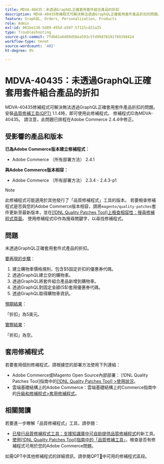 ```yaml
---
title: MDVA-40435：未透過GraphQL正確套用套件組合產品的折扣
description: MDVA-40435修補程式可解決無法透過GraphQL正確套用套件產品折扣的問題。 安裝[Quality Patches Tool (QPT)](https://experienceleague.adobe.com/en/docs/commerce-operations/tools/quality-patches-tool/quality-patches-tool-to-self-serve-quality-patches) 1.1.4時，即可使用此修補程式。 修補程式ID為MDVA-40435。 請注意，此問題已排程在Adobe Commerce 2.4.4中修正。
feature: GraphQL, Orders, Personalization, Products
role: Admin
exl-id: 001be138-5d09-455d-a597-57115cd21a25
type: Troubleshooting
source-git-commit: 7fdb02a6d89d50ea593c5fd99d78101f89198424
workflow-type: tm+mt
source-wordcount: '402'
ht-degree: 0%

---
```


# MDVA-40435：未透過GraphQL正確套用套件組合產品的折扣

MDVA-40435修補程式可解決無法透過GraphQL正確套用套件產品折扣的問題。 安裝[品質修補工具(QPT)](https://experienceleague.adobe.com/en/docs/commerce-operations/tools/quality-patches-tool/quality-patches-tool-to-self-serve-quality-patches) 1.1.4時，即可使用此修補程式。 修補程式ID為MDVA-40435。 請注意，此問題已排程在Adobe Commerce 2.4.4中修正。

## 受影響的產品和版本

**已為Adobe Commerce版本建立修補程式：**

* Adobe Commerce （所有部署方法） 2.4.1

**與Adobe Commerce版本相容：**

* Adobe Commerce （所有部署方法） 2.3.4 - 2.4.3-p1

>[!NOTE]
>
>此修補程式可能適用於其他發行了「品質修補程式」工具的版本。 若要檢查修補程式是否與您的Adobe Commerce版本相容，請將`magento/quality-patches`套件更新至最新版本，並在[[!DNL Quality Patches Tool]上檢查相容性：搜尋修補程式頁面](https://experienceleague.adobe.com/en/docs/commerce-operations/tools/quality-patches-tool/quality-patches-tool-to-self-serve-quality-patches)。 使用修補程式ID作為搜尋關鍵字，以尋找修補程式。

## 問題

未透過GraphQL正確套用套件式產品的折扣。

<u>要再現的步驟</u>：

1. 建立購物車價格規則，包含$5固定折扣的優惠券代碼。
1. 透過GraphQL建立空的購物車。
1. 透過GraphQL將套件組合產品新增到購物車。
1. 透過GraphQL對固定金額(5$)套用優惠券代碼。
1. 透過GraphQL取得購物車資訊。

<u>預期結果</u>：

「折扣」為5美元。

<u>實際結果</u>：

「折扣」為空。

## 套用修補程式

若要套用個別修補程式，請根據您的部署方法使用下列連結：

* Adobe Commerce或Magento Open Source內部部署： [!DNL Quality Patches Tool]指南中的[[!DNL Quality Patches Tool] >使用狀況](/help/tools/quality-patches-tool/usage.md)。
* 雲端基礎結構上的Adobe Commerce：雲端基礎結構上的Commerce指南中的[升級和修補程式>套用修補程式](https://experienceleague.adobe.com/docs/commerce-cloud-service/user-guide/develop/upgrade/apply-patches.html)。

## 相關閱讀

若要進一步瞭解「品質修補程式」工具，請參閱：

* [已發行品質修補程式工具：支援知識庫中可自助提供品質修補程式](https://experienceleague.adobe.com/en/docs/commerce-operations/tools/quality-patches-tool/quality-patches-tool-to-self-serve-quality-patches)的新工具。
* [使用[!DNL Quality Patches Tool]指南中的「品質修補工具」](/help/tools/quality-patches-tool/patches-available-in-qpt/check-patch-for-magento-issue-with-magento-quality-patches.md)，檢查是否有修補程式可用於您的Adobe Commerce問題。

如需QPT中其他修補程式的詳細資訊，請參閱QPT[&#128279;](https://support.magento.com/hc/en-us/sections/360010506631-Patches-available-in-MQP-tool-)中可用的修補程式區段。
